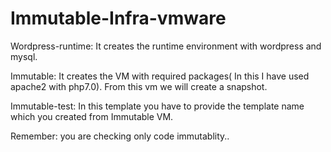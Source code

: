 # Immutable-Infra-vmware

Wordpress-runtime: It creates the runtime environment with wordpress and mysql.

Immutable: It creates the VM with required packages( In this I have used apache2 with php7.0). From this vm we will create a snapshot.

Immutable-test: In this template you have to provide the template name which you created from Immutable VM.

Remember: you are checking only code immutablity..
